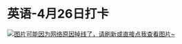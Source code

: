 # 英语-4月26日打卡

[![图片可能因为网络原因掉线了，请刷新或直接点我查看图片~](https://cdn.jsdelivr.net/gh/ylsislove/image-home/test/20210426235349.jpg)](https://cdn.jsdelivr.net/gh/ylsislove/image-home/test/20210426235349.jpg)
